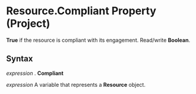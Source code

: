 
# Resource.Compliant Property (Project)

 **True** if the resource is compliant with its engagement. Read/write **Boolean**.


## Syntax

 _expression_ . **Compliant**

 _expression_ A variable that represents a **Resource** object.

